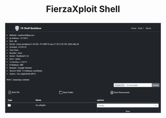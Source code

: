 <h1><p align="center"> FierzaXploit Shell </p></h1>

<img src="https://raw.githubusercontent.com/1337r0j4n/php-backdoors/main/.img/34.jpeg">
